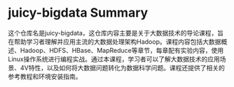 # juicy-bigdata Summary

这个仓库名是juicy-bigdata，这仓库内容主要是关于大数据技术的导论课程，旨在帮助学习者理解并应用主流的大数据处理架构Hadoop。课程内容包括大数据概述、Hadoop、HDFS、HBase、MapReduce等章节，每章配有实验内容，使用Linux操作系统进行编程实战。通过本课程，学习者可以了解大数据技术的应用场景、4V特性，以及如何将大数据问题转化为数据科学问题。课程还提供了相关的参考教程和环境安装指南。